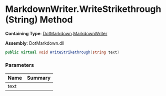 # MarkdownWriter\.WriteStrikethrough\(String\) Method

**Containing Type**: [DotMarkdown](../../README.md)\.[MarkdownWriter](../README.md)

**Assembly**: DotMarkdown\.dll

```csharp
public virtual void WriteStrikethrough(string text)
```

### Parameters

| Name | Summary |
| ---- | ------- |
| text | |

